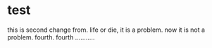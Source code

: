 # test
this is second change from.
life or die, it is a problem.
now it is not a problem.
fourth.
fourth
...........